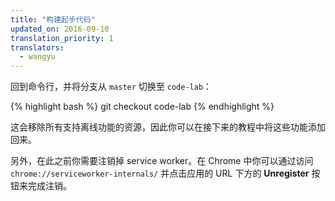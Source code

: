 ```yaml
---
title: "构建起步代码"
updated_on: 2016-09-10
translation_priority: 1
translators:
  - wangyu
---
```


回到命令行，并将分支从 `master` 切换至 `code-lab`：

{% highlight bash %}
git checkout code-lab
{% endhighlight %}

这会移除所有支持离线功能的资源，因此你可以在接下来的教程中将这些功能添加回来。

另外，在此之前你需要注销掉 service worker。在 Chrome 中你可以通过访问 `chrome://serviceworker-internals/` 并点击应用的 URL 下方的 **Unregister** 按钮来完成注销。

